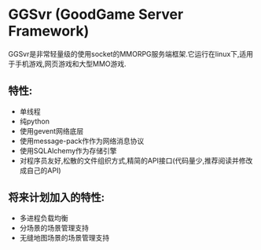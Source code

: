 GGSvr (GoodGame Server Framework)
=====================
GGSvr是非常轻量级的使用socket的MMORPG服务端框架.它运行在linux下,适用于手机游戏,网页游戏和大型MMO游戏.


特性:
---------------------
* 单线程
* 纯python
* 使用gevent网络底层
* 使用message-pack作作为网络消息协议
* 使用SQLAlchemy作为存储引擎
* 对程序员友好,松散的文件组织方式,精简的API接口(代码量少,推荐阅读并修改成自己的API)

将来计划加入的特性:
---------------------
* 多进程负载均衡
* 分场景的场景管理支持
* 无缝地图场景的场景管理支持
